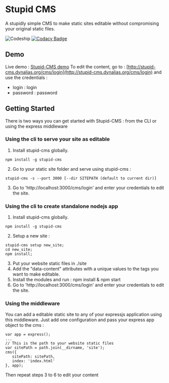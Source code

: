 # Stupid CMS
A stupidly simple CMS to make static sites editable without compromising your original static files.


![Codeship](https://codeship.com/projects/77c806e0-42bd-0134-297e-6295fca7620e/status?branch=master "Codeship")
[![Codacy Badge](https://api.codacy.com/project/badge/Grade/b5a95265fda942e6be4e5ec1ea94a044)](https://www.codacy.com/app/guillaume-jacquart/stupid-cms-db?utm_source=github.com&amp;utm_medium=referral&amp;utm_content=guillaumejacquart/stupid-cms-db&amp;utm_campaign=Badge_Grade)



## Demo
Live demo : [Stupid-CMS demo](http://stupid-cms.dynalias.org/)
To edit the content, go to : [http://stupid-cms.dynalias.org/cms/login](http://stupid-cms.dynalias.org/cms/login) and use the credentials :
* login : login
* password : password

## Getting Started
There is two ways you can get started with Stupid-CMS : from the CLI or using the express middleware

### Using the cli to serve your site as editable

 1. Install stupid-cms globally.
 
```
npm install -g stupid-cms
```

 2. Go to your static site folder and serve using stupid-cms :
 
```
stupid-cms -s --port 3000 [--dir SITEPATH (default to current dir)]
```

 3. Go to 'http://localhost:3000/cms/login' and enter your credentials to edit the site.

### Using the cli to create standalone nodejs app
 1. Install stupid-cms globally.
 
```
npm install -g stupid-cms
```

 2. Setup a new site :
 
```
stupid-cms setup new_site;
cd new_site;
npm install;
```

 3. Put your website static files in ./site
 4. Add the "data-content" attributes with a unique values to the tags you want to make editable.
 5. Install the modules and run :
npm install & npm start
 6. Go to 'http://localhost:3000/cms/login' and enter your credentials to edit the site.

### Using the middleware
You can add a editable static site to any of your expressjs application using this middleware. Just add one configuration and pass your express app object to the cms :
 ```
var app = express();
...
// This is the path to your website static files
var sitePath = path.join(__dirname, 'site');
cms({
	sitePath: sitePath,
	index: 'index.html'
}, app);
```


Then repeat steps 3 to 6 to edit your content
